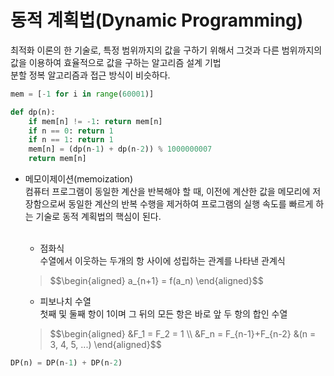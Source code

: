 # 동적 계획법(Dynamic Programming)  
최적화 이론의 한 기술로, 특정 범위까지의 값을 구하기 위해서 그것과 다른 범위까지의 값을 이용하여 효율적으로 값을 구하는 알고리즘 설계 기법  
분할 정복 알고리즘과 접근 방식이 비슷하다.  
```python  
mem = [-1 for i in range(60001)]

def dp(n):
    if mem[n] != -1: return mem[n]
    if n == 0: return 1
    if n == 1: return 1
    mem[n] = (dp(n-1) + dp(n-2)) % 1000000007
    return mem[n]
```  

* 메모이제이션(memoization)  
컴퓨터 프로그램이 동일한 계산을 반복해야 할 때, 이전에 계산한 값을 메모리에 저장함으로써 동일한 계산의 반복 수행을 제거하여 프로그램의 실행 속도를 빠르게 하는 기술로 
동적 계획법의 핵심이 된다.<br><br>  
  - 점화식  
  수열에서 이웃하는 두개의 항 사이에 성립하는 관계를 나타낸 관계식  

  <blockquote><p> $$\begin{aligned}  
    a_{n+1} = f(a_n)  
  \end{aligned}$$</p></blockquote>  

  - 피보나치 수열  
  첫째 및 둘째 항이 1이며 그 뒤의 모든 항은 바로 앞 두 항의 합인 수열  
  <blockquote><p> $$\begin{aligned}  
    &F_1 = F_2 = 1 \\  
    &F_n = F_{n-1}+F_{n-2} &(n = 3, 4, 5, ...)  
  \end{aligned}$$</p></blockquote>  
```python  
DP(n) = DP(n-1) + DP(n-2)
```  
  
